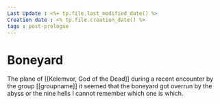 ```yaml
---
Last Update : <%+ tp.file.last_modified_date() %>
Creation date : <% tp.file.creation_date() %>
tags : post-prologue
---
```


# Boneyard
The plane of  [[Kelemvor, God of the Dead]] during a recent encounter by the group [[groupname]] it seemed that the boneyard got overrun by the abyss or the nine hells I cannot remember which one is which.